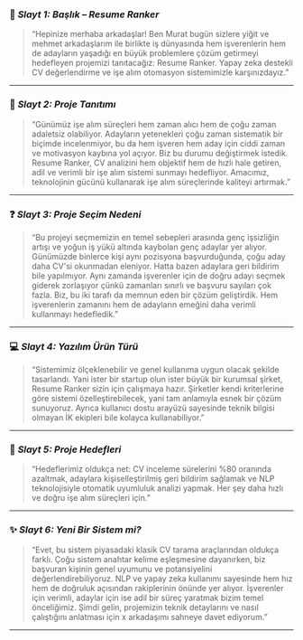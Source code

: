 ### 🎤 *Slayt 1: Başlık – Resume Ranker*
> “Hepinize merhaba arkadaşlar! Ben Murat bugün sizlere yiğit ve mehmet arkadaşlarım ile birlikte iş dünyasında hem işverenlerin hem de adayların yaşadığı en büyük problemlere çözüm getirmeyi hedefleyen projemizi tanıtacağız: Resume Ranker. Yapay zeka destekli CV değerlendirme ve işe alım otomasyon sistemimizle karşınızdayız.”

---

### 🧠 *Slayt 2: Proje Tanıtımı*
> “Günümüz işe alım süreçleri hem zaman alıcı hem de çoğu zaman adaletsiz olabiliyor.
Adayların yetenekleri çoğu zaman sistematik bir biçimde incelenmiyor, bu da hem işveren hem aday için ciddi zaman ve motivasyon kaybına yol açıyor.
Biz bu durumu değiştirmek istedik.
Resume Ranker, CV analizini hem objektif hem de hızlı hale getiren, adil ve verimli bir işe alım sistemi sunmayı hedefliyor.
Amacımız, teknolojinin gücünü kullanarak işe alım süreçlerinde kaliteyi artırmak.”

---

### ❓ *Slayt 3: Proje Seçim Nedeni*
> “Bu projeyi seçmemizin en temel sebepleri arasında genç işsizliğin artışı ve yoğun iş yükü altında kaybolan genç adaylar yer alıyor.
Günümüzde binlerce kişi aynı pozisyona başvurduğunda, çoğu aday daha CV'si okunmadan eleniyor. Hatta bazen adaylara geri bildirim bile yapılmıyor.
Aynı zamanda işverenler için de doğru adayı seçmek giderek zorlaşıyor çünkü zamanları sınırlı ve başvuru sayıları çok fazla.
Biz, bu iki tarafı da memnun eden bir çözüm geliştirdik.
Hem işverenlerin zamanını hem de adayların emeğini daha verimli kullanmayı hedefledik.”

---

### 💻 *Slayt 4: Yazılım Ürün Türü*
> “Sistemimiz ölçeklenebilir ve genel kullanıma uygun olacak şekilde tasarlandı.
Yani ister bir startup olun ister büyük bir kurumsal şirket, Resume Ranker sizin için çalışmaya hazır.
Şirketler kendi kriterlerine göre sistemi özelleştirebilecek, yani tam anlamıyla esnek bir çözüm sunuyoruz.
Ayrıca kullanıcı dostu arayüzü sayesinde teknik bilgisi olmayan İK ekipleri bile kolayca kullanabiliyor.”

---

### 🎯 *Slayt 5: Proje Hedefleri*
> “Hedeflerimiz oldukça net: CV inceleme sürelerini %80 oranında azaltmak, adaylara kişiselleştirilmiş geri bildirim sağlamak ve NLP teknolojisiyle otomatik uyumluluk analizi yapmak. Her şey daha hızlı ve doğru işe alım süreçleri için.”

---

### ✨ *Slayt 6: Yeni Bir Sistem mi?*
> “Evet, bu sistem piyasadaki klasik CV tarama araçlarından oldukça farklı.
Çoğu sistem anahtar kelime eşleşmesine dayanırken, biz başvuran kişinin genel uyumunu ve potansiyelini değerlendirebiliyoruz.
NLP ve yapay zeka kullanımı sayesinde hem hız hem de doğruluk açısından rakiplerinin önünde yer alıyor.
İşverenler için verimli, adaylar için ise adil bir süreç yaratmak bizim temel önceliğimiz.
Şimdi gelin, projemizin teknik detaylarını ve nasıl çalıştığını anlatması için x arkadaşımı sahneye davet ediyorum.”

---
